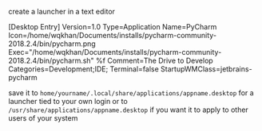 create a launcher in a text editor

[Desktop Entry]
Version=1.0
Type=Application
Name=PyCharm
Icon=/home/wqkhan/Documents/installs/pycharm-community-2018.2.4/bin/pycharm.png
Exec="/home/wqkhan/Documents/installs/pycharm-community-2018.2.4/bin/pycharm.sh" %f
Comment=The Drive to Develop
Categories=Development;IDE;
Terminal=false
StartupWMClass=jetbrains-pycharm


save it to ```home/yourname/.local/share/applications/appname.desktop``` for a launcher tied to your own login
or to ```/usr/share/applications/appname.desktop``` if you want it to apply to other users of your system